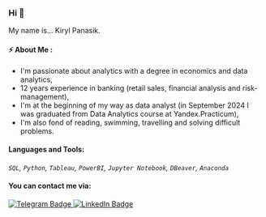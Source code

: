 ### Hi 👋
My name is... Kiryl Panasik.

#### ⚡ About Me :
- I'm passionate about analytics with a degree in economics and data analytics,
- 12 years experience in banking (retail sales, financial analysis and risk-management),
- I'm at the beginning of my way as data analyst (in September 2024 I was graduated from Data Analytics course at Yandex.Practicum),
- I'm also fond of reading, swimming, travelling and solving difficult problems.

#### Languages and Tools: 
_`SQL`, `Python`, `Tableau`, `PowerBI`, `Jupyter Notebook`, `DBeaver`, `Anaconda`_

#### You can contact me via:

<div id="badges" align="left">
  <a href="https://t.me/knpanasik">
    <img src="https://img.shields.io/badge/telegram-blue?style=for-the-badge&logo=telegram&logoColor=white" alt="Telegram Badge"/>
  </a>
  <a href="https://www.linkedin.com/in/kiryl-panasik/">
    <img src="https://img.shields.io/badge/LinkedIn-0A66C2.svg?style=for-the-badge&logo=LinkedIn&logoColor=white" alt="LinkedIn Badge"/>
  </a><br>
</div>

<!--
**knpanasik/knpanasik** is a ✨ _special_ ✨ repository because its `README.md` (this file) appears on your GitHub profile.

Here are some ideas to get you started:

- 🔭 I’m currently working on ...
- 🌱 I’m currently learning ...
- 👯 I’m looking to collaborate on ...
- 🤔 I’m looking for help with ...
- 💬 Ask me about ...
- 📫 How to reach me: ...
- 😄 Pronouns: ...
- ⚡ Fun fact: ...
-->
